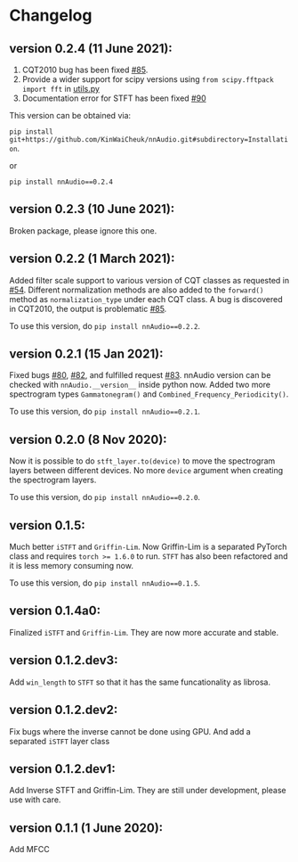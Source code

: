 # Changelog

## version 0.2.4 (11 June 2021): 
1. CQT2010 bug has been fixed [#85](/../../issues/85).
1. Provide a wider support for scipy versions using `from scipy.fftpack import fft` in [utils.py](https://github.com/KinWaiCheuk/nnAudio/blob/e9b1697963f0fd8e5030b130a30974bc06408baf/Installation/nnAudio/utils.py#L13)
1. Documentation error for STFT has been fixed [#90](/../../issues/90)

This version can be obtained via:

`pip install git+https://github.com/KinWaiCheuk/nnAudio.git#subdirectory=Installation`.

or

`pip install nnAudio==0.2.4`

## version 0.2.3 (10 June 2021): 
Broken package, please ignore this one.

## version 0.2.2 (1 March 2021): 
Added filter scale support to various version of CQT classes as requested in [#54](/../../issues/54). Different normalization methods are also added to the `forward()` method as `normalization_type` under each CQT class. A bug is discovered in CQT2010, the output is problematic [#85](/../../issues/85).

To use this version, do `pip install nnAudio==0.2.2`.

## version 0.2.1 (15 Jan 2021): 
Fixed bugs [#80](/../../issues/80), [#82](/../../issues/82), and fulfilled request [#83](/../../issues/83). nnAudio version can be checked with `nnAudio.__version__` inside python now. Added two more spectrogram types `Gammatonegram()` and `Combined_Frequency_Periodicity()`.

To use this version, do `pip install nnAudio==0.2.1`.

## version 0.2.0 (8 Nov 2020): 
Now it is possible to do `stft_layer.to(device)` to move the spectrogram layers between different devices.
No more `device` argument when creating the spectrogram layers.

To use this version, do `pip install nnAudio==0.2.0`.

## version 0.1.5:
Much better `iSTFT` and `Griffin-Lim`. Now Griffin-Lim is a separated PyTorch class and requires `torch >= 1.6.0` to run. `STFT` has also been refactored and it is less memory consuming now.

To use this version, do `pip install nnAudio==0.1.5`.

## version 0.1.4a0:
Finalized `iSTFT` and `Griffin-Lim`. They are now more accurate and stable.

## version 0.1.2.dev3:
Add `win_length` to `STFT` so that it has the same funcationality as librosa.

## version 0.1.2.dev2: 
Fix bugs where the inverse cannot be done using GPU. And add a separated `iSTFT` layer class

## version 0.1.2.dev1: 
Add Inverse STFT and Griffin-Lim. They are still under development, please use with care.
                    
## version 0.1.1  (1 June 2020): 
Add MFCC